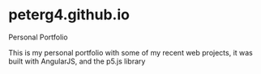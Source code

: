 # peterg4.github.io
Personal Portfolio

This is my personal portfolio with some of my recent web projects, it was built with AngularJS, and the p5.js library 
